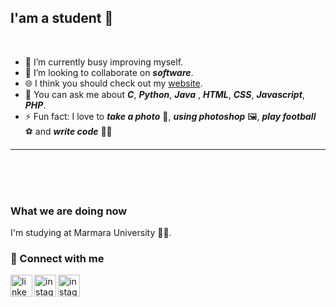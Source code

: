 ## I'am a student 📕
<br>

- 🔭 I’m currently busy improving myself.
- 👯 I’m looking to collaborate on ***software***.
- 🌐 I think you should check out my [website](https://abdulbakidemir.com).
- 💬 You can ask me about ***C***, ***Python***, ***Java*** , ***HTML***, ***CSS***, ***Javascript***, ***PHP***. 
- ⚡ Fun fact: I love to ***take a photo*** 📸, ***using photoshop*** 🖼️, ***play football*** ⚽ and ***write code*** 🧑‍💻
<hr/>
<br/>
<br/>
<br/>

### What we are doing now

I'm studying at Marmara University 🧑‍🎓.




### 📩 Connect with me
[<img align="left" alt="linkedin" width="35px" src="https://upload.wikimedia.org/wikipedia/commons/e/e8/Linkedin-logo-blue-In-square-40px.png" />][linkedin]
[<img align="left" alt="instagram" width="35px" src="https://upload.wikimedia.org/wikipedia/commons/e/e7/Instagram_logo_2016.svg" />][instagram]
[<img align="left" alt="instagram" width="35px" src="https://upload.wikimedia.org/wikipedia/commons/7/7e/Gmail_icon_%282020%29.svg" />][gmail]







[linkedin]: https://www.linkedin.com/in/abdülbaki-demir-55558223a
[gmail]: mailto:bakidemir6525@gmail.com
[instagram]: https://www.instagram.com/abdulbaki692
